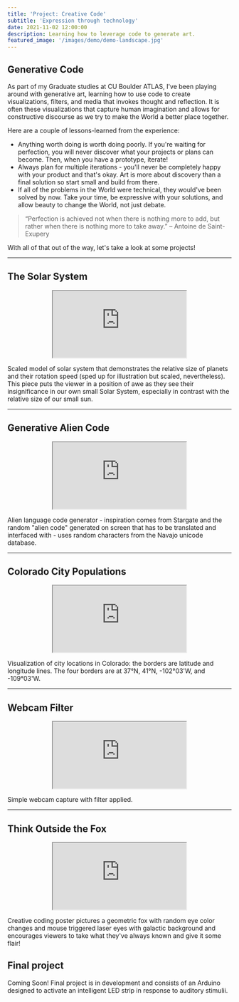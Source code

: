 ```yaml
---
title: 'Project: Creative Code'
subtitle: 'Expression through technology'
date: 2021-11-02 12:00:00
description: Learning how to leverage code to generate art.
featured_image: '/images/demo/demo-landscape.jpg'
---
```


## Generative Code

As part of my Graduate studies at CU Boulder ATLAS, I've been playing around with generative art, learning how to use code to create visualizations, filters, and media that invokes thought and reflection.  It is often these visualizations that capture human imagination and allows for constructive discourse as we try to make the World a better place together.

Here are a couple of lessons-learned from the experience:

* Anything worth doing is worth doing poorly.  If you're waiting for perfection, you will never discover what your projects or plans can become.  Then, when you have a prototype, iterate!
* Always plan for multiple iterations - you'll never be completely happy with your product and that's okay.  Art is more about discovery than a final solution so start small and build from there.
* If all of the problems in the World were technical, they would've been solved by now.  Take your time, be expressive with your solutions, and allow beauty to change the World, not just debate.

> “Perfection is achieved not when there is nothing more to add, but rather when there is nothing more to take away.” – Antoine de Saint-Exupery

With all of that out of the way, let's take a look at some projects!  

---

## The Solar System

<p align="center"><iframe style= "overflow: hidden; " scrolling = "no" src="https://preview.p5js.org/starbuck10/embed/BAiPwQ1SZ"></iframe></p>

Scaled model of solar system that demonstrates the relative size of planets and their rotation speed (sped up for illustration but scaled, nevertheless).  This piece puts the viewer in a position of awe as they see their insignificance in our own small Solar System, especially in contrast with the relative size of our small sun.

---

## Generative Alien Code

<p align="center"><iframe style= "overflow: hidden; " scrolling = "no" src="https://preview.p5js.org/starbuck10/embed/UnN1LHApl"></iframe></p>

Alien language code generator - inspiration comes from Stargate and the random "alien code" generated on screen that has to be translated and interfaced with - uses random characters from the Navajo unicode database.

---

## Colorado City Populations

<p align="center"><iframe style= "overflow: hidden; " scrolling = "no" src="https://preview.p5js.org/starbuck10/embed/iriiB_GBJ"></iframe></p>

Visualization of city locations in Colorado: the borders are latitude and longitude lines. The four borders are at 37°N, 41°N, -102°03'W, and -109°03'W.

---

## Webcam Filter

<p align="center"><iframe style= "overflow: hidden; " scrolling = "no" src="https://editor.p5js.org/starbuck10/sketches/Wo_rEGXu2"></iframe></p>

Simple webcam capture with filter applied.

---

## Think Outside the Fox

<p align="center"><iframe style= "overflow: hidden; " scrolling = "no" src="https://preview.p5js.org/starbuck10/present/0YfAh_Bep"></iframe></p>

Creative coding poster pictures a geometric fox with random eye color changes and mouse triggered laser eyes with galactic background and encourages viewers to take what they've always known and give it some flair!

## Final project

Coming Soon!  Final project is in development and consists of an Arduino designed to activate an intelligent LED strip in response to auditory stimulii.  

